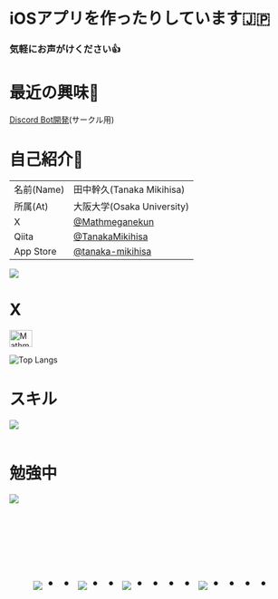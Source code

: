 # iOSアプリを作ったりしています🇯🇵
### 気軽にお声がけください👍

# 最近の興味👀

[Discord Bot開発](https://github.com/OU-sakumon/Discord-Bot.git)(サークル用)

# 自己紹介📝

<table>
  <tbody>
    <tr>
      <td>名前(Name)</td>
      <td>田中幹久(Tanaka Mikihisa)</td>
    </tr>
    <tr>
      <td>所属(At)</td>
      <td>大阪大学(Osaka University)</td>
    </tr>
    <tr>
      <td>X</td>
      <td><a href="https://x.com/mathmeganekun?s=11">@Mathmeganekun</a></td>
    </tr>
    <tr>
      <td>Qiita</td>
      <td><a href="https://qiita.com/TanakaMikihisa">@TanakaMikihisa</a></td>
    </tr>
    <tr>
      <td>App Store</td>
      <td><a href="https://apps.apple.com/jp/developer/tanaka-mikihisa/id1778448960">@tanaka-mikihisa</a></td>
    </tr>
  </tbody>
</table>


<img src="https://streak-stats.demolab.com?user=TanakaMikihisa&theme=tokyonight&hide_border=false&date_format=%5BY%20%5DM%20j" />




# X

<p align="left">
<a href="https://twitter.com/Mathmeganekun" target="blank"><img align="center" src="https://raw.githubusercontent.com/rahuldkjain/github-profile-readme-generator/master/src/images/icons/Social/twitter.svg" alt="Mathmeganekun" height="30" width="40" /></a></a>
</p>

![Top Langs](https://github-readme-stats.vercel.app/api/top-langs/?username=tanakamikihisa&layout=compact)

# スキル

<img src="https://skillicons.dev/icons?i=swift,discord,python,latex" /> <br /><br />
  
# 勉強中

<img src="https://skillicons.dev/icons?i=vscode,github,firebase,mysql,figma,apple" /> <br /><br />


<!-- --------------------------------- :) ---------------------------------- -->

<br><br><br>

<div align="center">
    <h1>
        <img src="https://user-images.githubusercontent.com/44926913/175852850-3fb6c715-1856-41ff-8c1f-94ce3b03b458.gif">・・
        <img src="https://user-images.githubusercontent.com/44926913/175853109-f8850656-6704-4a8a-bee6-9aca154d929b.gif">・・
        <img src="https://user-images.githubusercontent.com/44926913/175853154-5449d974-975e-44a6-ab84-a86031265e40.gif">・・・・
        <img src="https://user-images.githubusercontent.com/44926913/175853154-5449d974-975e-44a6-ab84-a86031265e40.gif">・・・・
    </h1>
  </div>
<br><br><br>
